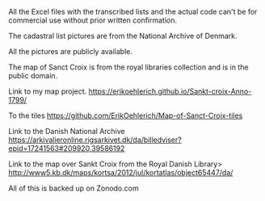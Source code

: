 All the Excel files with the transcribed lists and the actual code can't be for commercial use without prior written confirmation.

The cadastral list pictures are from the National Archive of Denmark. 

All the pictures are publicly available.

The map of Sanct Croix is from the royal libraries collection and is in the public domain.

Link to my map project.
https://erikoehlerich.github.io/Sankt-croix-Anno-1799/

To the tiles 
https://github.com/ErikOehlerich/Map-of-Sanct-Croix-tiles 

Link to the Danish National Archive
https://arkivalieronline.rigsarkivet.dk/da/billedviser?epid=17241563#209920,39586192 

Link to the map over Sankt Croix from the Royal Danish Library>
http://www5.kb.dk/maps/kortsa/2012/jul/kortatlas/object65447/da/ 

All of this is backed up on Zonodo.com
